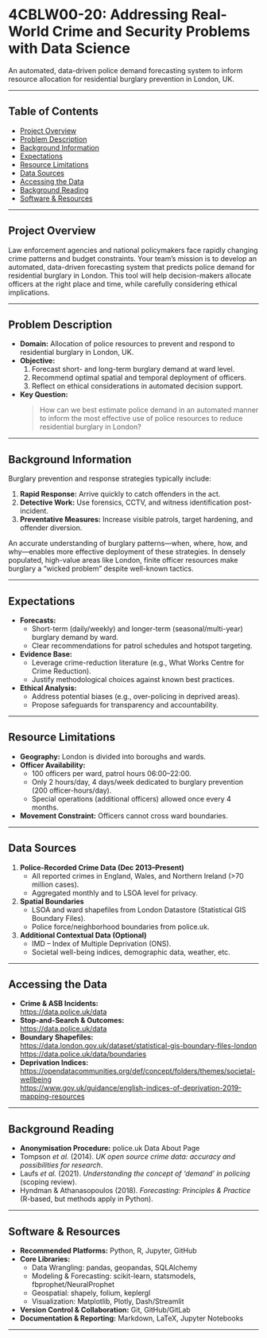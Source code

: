 # 4CBLW00-20: Addressing Real-World Crime and Security Problems with Data Science

An automated, data-driven police demand forecasting system to inform resource allocation for residential burglary prevention in London, UK.

---

## Table of Contents

- [Project Overview](#project-overview)  
- [Problem Description](#problem-description)  
- [Background Information](#background-information)  
- [Expectations](#expectations)  
- [Resource Limitations](#resource-limitations)  
- [Data Sources](#data-sources)  
- [Accessing the Data](#accessing-the-data)  
- [Background Reading](#background-reading)  
- [Software & Resources](#software--resources)  

---

## Project Overview

Law enforcement agencies and national policymakers face rapidly changing crime patterns and budget constraints. Your team’s mission is to develop an automated, data-driven forecasting system that predicts police demand for residential burglary in London. This tool will help decision-makers allocate officers at the right place and time, while carefully considering ethical implications.

---

## Problem Description

- **Domain:** Allocation of police resources to prevent and respond to residential burglary in London, UK.  
- **Objective:**  
  1. Forecast short- and long-term burglary demand at ward level.  
  2. Recommend optimal spatial and temporal deployment of officers.  
  3. Reflect on ethical considerations in automated decision support.  
- **Key Question:**  
  > How can we best estimate police demand in an automated manner to inform the most effective use of police resources to reduce residential burglary in London?

---

## Background Information

Burglary prevention and response strategies typically include:  
1. **Rapid Response:** Arrive quickly to catch offenders in the act.  
2. **Detective Work:** Use forensics, CCTV, and witness identification post-incident.  
3. **Preventative Measures:** Increase visible patrols, target hardening, and offender diversion.

An accurate understanding of burglary patterns—when, where, how, and why—enables more effective deployment of these strategies. In densely populated, high-value areas like London, finite officer resources make burglary a “wicked problem” despite well-known tactics.

---

## Expectations

- **Forecasts:**  
  - Short-term (daily/weekly) and longer-term (seasonal/multi-year) burglary demand by ward.  
  - Clear recommendations for patrol schedules and hotspot targeting.  
- **Evidence Base:**  
  - Leverage crime-reduction literature (e.g., What Works Centre for Crime Reduction).  
  - Justify methodological choices against known best practices.  
- **Ethical Analysis:**  
  - Address potential biases (e.g., over-policing in deprived areas).  
  - Propose safeguards for transparency and accountability.

---

## Resource Limitations

- **Geography:** London is divided into boroughs and wards.  
- **Officer Availability:**  
  - 100 officers per ward, patrol hours 06:00–22:00.  
  - Only 2 hours/day, 4 days/week dedicated to burglary prevention (200 officer-hours/day).  
  - Special operations (additional officers) allowed once every 4 months.  
- **Movement Constraint:** Officers cannot cross ward boundaries.

---

## Data Sources

1. **Police-Recorded Crime Data (Dec 2013–Present)**  
   - All reported crimes in England, Wales, and Northern Ireland (>70 million cases).  
   - Aggregated monthly and to LSOA level for privacy.
2. **Spatial Boundaries**  
   - LSOA and ward shapefiles from London Datastore (Statistical GIS Boundary Files).  
   - Police force/neighborhood boundaries from police.uk.
3. **Additional Contextual Data (Optional)**  
   - IMD – Index of Multiple Deprivation (ONS).  
   - Societal well-being indices, demographic data, weather, etc.

---

## Accessing the Data

- **Crime & ASB Incidents:**  
  https://data.police.uk/data  
- **Stop-and-Search & Outcomes:**  
  https://data.police.uk/data  
- **Boundary Shapefiles:**  
  https://data.london.gov.uk/dataset/statistical-gis-boundary-files-london  
  https://data.police.uk/data/boundaries  
- **Deprivation Indices:**  
  https://opendatacommunities.org/def/concept/folders/themes/societal-wellbeing  
  https://www.gov.uk/guidance/english-indices-of-deprivation-2019-mapping-resources  

---

## Background Reading

- **Anonymisation Procedure:** police.uk Data About Page  
- Tompson _et al._ (2014). *UK open source crime data: accuracy and possibilities for research*.  
- Laufs _et al._ (2021). *Understanding the concept of ‘demand’ in policing* (scoping review).  
- Hyndman & Athanasopoulos (2018). *Forecasting: Principles & Practice* (R-based, but methods apply in Python).

---

## Software & Resources

- **Recommended Platforms:** Python, R, Jupyter, GitHub  
- **Core Libraries:**  
  - Data Wrangling: pandas, geopandas, SQLAlchemy  
  - Modeling & Forecasting: scikit-learn, statsmodels, fbprophet/NeuralProphet  
  - Geospatial: shapely, folium, keplergl  
  - Visualization: Matplotlib, Plotly, Dash/Streamlit  
- **Version Control & Collaboration:** Git, GitHub/GitLab  
- **Documentation & Reporting:** Markdown, LaTeX, Jupyter Notebooks  

---
